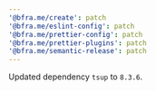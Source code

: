 ```yaml
---
'@bfra.me/create': patch
'@bfra.me/eslint-config': patch
'@bfra.me/prettier-config': patch
'@bfra.me/prettier-plugins': patch
'@bfra.me/semantic-release': patch
---
```


Updated dependency `tsup` to `8.3.6`.
